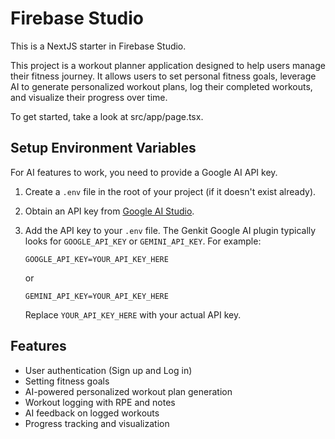 
# Firebase Studio

This is a NextJS starter in Firebase Studio.

This project is a workout planner application designed to help users manage their fitness journey. It allows users to set personal fitness goals, leverage AI to generate personalized workout plans, log their completed workouts, and visualize their progress over time.

To get started, take a look at src/app/page.tsx.

## Setup Environment Variables

For AI features to work, you need to provide a Google AI API key.

1.  Create a `.env` file in the root of your project (if it doesn't exist already).
2.  Obtain an API key from [Google AI Studio](https://aistudio.google.com/app/apikey).
3.  Add the API key to your `.env` file. The Genkit Google AI plugin typically looks for `GOOGLE_API_KEY` or `GEMINI_API_KEY`. For example:

    ```env
    GOOGLE_API_KEY=YOUR_API_KEY_HERE
    ```
    or
    ```env
    GEMINI_API_KEY=YOUR_API_KEY_HERE
    ```

    Replace `YOUR_API_KEY_HERE` with your actual API key.

## Features

*   User authentication (Sign up and Log in)
*   Setting fitness goals
*   AI-powered personalized workout plan generation
*   Workout logging with RPE and notes
*   AI feedback on logged workouts
*   Progress tracking and visualization


